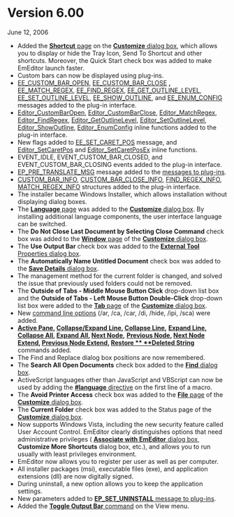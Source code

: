 # Version 6.00

June 12, 2006

- Added the [**Shortcut** page](../dlg/customize/shortcut/index) on the [**Customize** dialog box](../dlg/customize/index), which allows you to display or hide the Tray Icon, Send To Shortcut and other
shortcuts. Moreover, the Quick Start check box was added to make EmEditor launch faster.
- Custom bars can now be displayed using plug-ins.
- [EE\_CUSTOM\_BAR\_OPEN](../plugin/message/ee_custom_bar_open), [EE\_CUSTOM\_BAR\_CLOSE](../plugin/message/ee_custom_bar_close) **,** [EE\_MATCH\_REGEX](../plugin/message/ee_match_regex),
[EE\_FIND\_REGEX](../plugin/message/ee_find_regex), [EE\_GET\_OUTLINE\_LEVEL](../plugin/message/ee_get_outline_level), [EE\_SET\_OUTLINE\_LEVEL](../plugin/message/ee_set_outline_level),
[EE\_SHOW\_OUTLINE](../plugin/message/ee_show_outline), and [EE\_ENUM\_CONFIG](../plugin/message/ee_enum_config) messages added to the plug-in interface.
- [Editor\_CustomBarOpen](../plugin/macro/editor_custombaropen), [Editor\_CustomBarClose](../plugin/macro/editor_custombarclose), [Editor\_MatchRegex](../plugin/macro/editor_matchregex),
[Editor\_FindRegex](../plugin/macro/editor_findregex), [Editor\_GetOutlineLevel](../plugin/macro/editor_getoutlinelevel), [Editor\_SetOutlineLevel](../plugin/macro/editor_setoutlinelevel),
[Editor\_ShowOutline](../plugin/macro/editor_showoutline), [Editor\_EnumConfig](../plugin/macro/editor_enumconfig) inline functions added to the plug-in interface.
- New flags added to [EE\_SET\_CARET\_POS](../plugin/message/ee_set_caret_pos) message, and [Editor\_SetCaretPos](../plugin/macro/editor_setcaretpos) and [Editor\_SetCaretPosEx](../plugin/macro/editor_setcaretposex)
inline functions.
- EVENT\_IDLE, EVENT\_CUSTOM\_BAR\_CLOSED, and EVENT\_CUSTOM\_BAR\_CLOSING events added to the plug-in interface.
- [EP\_PRE\_TRANSLATE\_MSG](../plugin/plugin_message/ep_pre_translate_msg) message added to the [messages to plug-ins](../plugin/plugin_message/index).
- [CUSTOM\_BAR\_INFO](../plugin/structure/custom_bar_info), [CUSTOM\_BAR\_CLOSE\_INFO](../plugin/structure/custom_bar_close_info), [FIND\_REGEX\_INFO](../plugin/structure/find_regex_info),
[MATCH\_REGEX\_INFO](../plugin/structure/match_regex_info) structures added to the plug-in interface.
- The installer became Windows Installer, which allows installation without displaying dialog boxes.
- The
[**Language** page](../dlg/customize/advanced/index) was added to the [**Customize** dialog box](../dlg/customize/index). By installing additional language components, the user interface language can be
switched.
- The **Do Not Close Last Document by Selecting Close Command** check box was added to the [**Window** page](../dlg/customize/window/index) of the [**Customize** dialog box](../dlg/customize/index).
- The **Use Output Bar** check box was added to the [**External Tool** Properties dialog box](../dlg/tools/properties/index).
- The **Automatically Name Untitled Document** check box was added to the [**Save Details** dialog box](../dlg/properties/file/save_details/index).
- The management method for the current folder is changed, and solved the issue that previously used folders could not be removed.
- The **Outside of Tabs - Middle Mouse Button Click** drop-down list box and the **Outside of Tabs - Left Mouse Button Double-Click** drop-down list box
were added to the [**Tab** page](../dlg/customize/tab/index) of the
[**Customize** dialog box](../dlg/customize/index).
- New [command line options](../howto/file/file_commandline) (/ar, /ca, /car, /di, /hide, /ipi, /sca) were added.
- **[Active Pane](../cmd/window/active_pane), [Collapse/Expand Line](../cmd/edit/outline_toggle_line), [Collapse Line](../cmd/edit/outline_collapse_line),**
**[Expand Line](../cmd/edit/outline_expand_line), [Collapse All](../cmd/edit/outline_collapse_all), [Expand All](../cmd/edit/outline_expand_all), [Next Node](../cmd/edit/outline_next_node),**
**[Previous Node](../cmd/edit/outline_prev_node), [Next Node Extend](../cmd/edit/shift_next_node), [Previous Node Extend](../cmd/edit/shift_prev_node), [Restore \**
**Deleted String](../cmd/edit/restore_deleted)** commands added.
- The Find and Replace dialog box positions are now remembered.
- The **Search All Open Documents** check box added to the [**Find** dialog box](../dlg/find/index).
- ActiveScript languages other than JavaScript and VBScript can now be used by adding the [**#language** directive](../macro/directive/language) on the first line of a macro.
- The **Avoid Printer Access** check box was added to the
[**File** page](../dlg/customize/file/index) of the [**Customize** dialog box](../dlg/customize/index).
- The **Current Folder** check box was added to the Status page of the [**Customize** dialog box](../dlg/customize/index).
- Now supports Windows Vista, including the new security feature called User Account Control. EmEditor clearly distinguishes options that need administrative privileges ( [**Associate with EmEditor** dialog box](../dlg/file_associate/index), **Customize More Shortcuts** dialog box, etc.), and allows you to run usually with least privileges environment.
- EmEditor now allows you to register per user as well as per computer.
- All installer packages (msi), executable files (exe), and application extensions (dll) are now digitally signed.
- During uninstall, a new option allows you to keep the application settings.
- New parameters added to [**EP\_SET\_UNINSTALL** message to plug-ins](../plugin/plugin_message/ep_set_uninstall).
- Added the [**Toggle Output Bar** command](../cmd/view/view_output) on the View menu.
